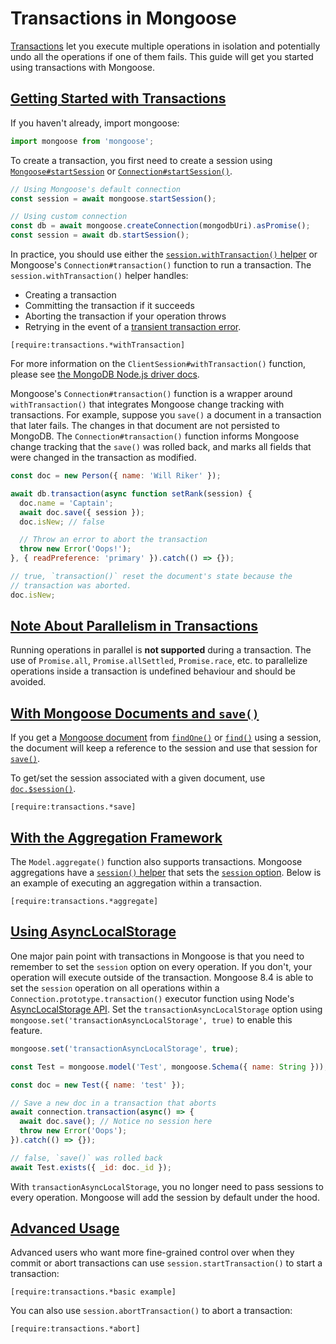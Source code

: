 # Transactions in Mongoose

[Transactions](https://www.mongodb.com/transactions) let you execute multiple operations in isolation and potentially undo all the operations if one of them fails.
This guide will get you started using transactions with Mongoose.

<h2 id="getting-started-with-transactions"><a href="#getting-started-with-transactions">Getting Started with Transactions</a></h2>

If you haven't already, import mongoose:

```javascript
import mongoose from 'mongoose';
```

To create a transaction, you first need to create a session using [`Mongoose#startSession`](api/mongoose.html#mongoose_Mongoose-startSession)
or [`Connection#startSession()`](api/connection.html#connection_Connection-startSession).

```javascript
// Using Mongoose's default connection
const session = await mongoose.startSession();

// Using custom connection
const db = await mongoose.createConnection(mongodbUri).asPromise();
const session = await db.startSession();
```

In practice, you should use either the [`session.withTransaction()` helper](https://mongodb.github.io/node-mongodb-native/3.2/api/ClientSession.html#withTransaction)
or Mongoose's `Connection#transaction()` function to run a transaction. The `session.withTransaction()` helper handles:

* Creating a transaction
* Committing the transaction if it succeeds
* Aborting the transaction if your operation throws
* Retrying in the event of a [transient transaction error](https://stackoverflow.com/questions/52153538/what-is-a-transienttransactionerror-in-mongoose-or-mongodb).

```acquit
[require:transactions.*withTransaction]
```

For more information on the `ClientSession#withTransaction()` function, please see
[the MongoDB Node.js driver docs](https://mongodb.github.io/node-mongodb-native/3.2/api/ClientSession.html#withTransaction).

Mongoose's `Connection#transaction()` function is a wrapper around `withTransaction()` that
integrates Mongoose change tracking with transactions.
For example, suppose you `save()` a document in a transaction that later fails.
The changes in that document are not persisted to MongoDB.
The `Connection#transaction()` function informs Mongoose change tracking that the `save()` was rolled back, and marks all fields that were changed in the transaction as modified.

```javascript
const doc = new Person({ name: 'Will Riker' });

await db.transaction(async function setRank(session) {
  doc.name = 'Captain';
  await doc.save({ session });
  doc.isNew; // false

  // Throw an error to abort the transaction
  throw new Error('Oops!');
}, { readPreference: 'primary' }).catch(() => {});

// true, `transaction()` reset the document's state because the
// transaction was aborted.
doc.isNew;
```

<h2 id="note-about-parallelism-in-transactions"><a href="#note-about-parallelism-in-transactions">Note About Parallelism in Transactions</a></h2>

Running operations in parallel is **not supported** during a transaction. The use of `Promise.all`, `Promise.allSettled`, `Promise.race`, etc. to parallelize operations inside a transaction is
undefined behaviour and should be avoided.

<h2 id="with-mongoose-documents-and-save"><a href="#with-mongoose-documents-and-save">With Mongoose Documents and <code>save()</code></a></h2>

If you get a [Mongoose document](documents.html) from [`findOne()`](api/model.html#model_Model-findOne)
or [`find()`](api/model.html#model_Model-find) using a session, the document will
keep a reference to the session and use that session for [`save()`](api/document.html#document_Document-save).

To get/set the session associated with a given document, use [`doc.$session()`](api/document.html#document_Document-$session).

```acquit
[require:transactions.*save]
```

<h2 id="with-the-aggregation-framework"><a href="#with-the-aggregation-framework">With the Aggregation Framework</a></h2>

The `Model.aggregate()` function also supports transactions. Mongoose
aggregations have a [`session()` helper](api/aggregate.html#aggregate_Aggregate-session)
that sets the [`session` option](api/aggregate.html#aggregate_Aggregate-option).
Below is an example of executing an aggregation within a transaction.

```acquit
[require:transactions.*aggregate]
```

<h2 id="asynclocalstorage"><a href="#asynclocalstorage">Using AsyncLocalStorage</a></h2>

One major pain point with transactions in Mongoose is that you need to remember to set the `session` option on every operation.
If you don't, your operation will execute outside of the transaction.
Mongoose 8.4 is able to set the `session` operation on all operations within a `Connection.prototype.transaction()` executor function using Node's [AsyncLocalStorage API](https://nodejs.org/api/async_context.html#class-asynclocalstorage).
Set the `transactionAsyncLocalStorage` option using `mongoose.set('transactionAsyncLocalStorage', true)` to enable this feature.

```javascript
mongoose.set('transactionAsyncLocalStorage', true);

const Test = mongoose.model('Test', mongoose.Schema({ name: String }));

const doc = new Test({ name: 'test' });

// Save a new doc in a transaction that aborts
await connection.transaction(async() => {
  await doc.save(); // Notice no session here
  throw new Error('Oops');
}).catch(() => {});

// false, `save()` was rolled back
await Test.exists({ _id: doc._id });
```

With `transactionAsyncLocalStorage`, you no longer need to pass sessions to every operation.
Mongoose will add the session by default under the hood.

<h2 id="advanced-usage"><a href="#advanced-usage">Advanced Usage</a></h2>

Advanced users who want more fine-grained control over when they commit or abort transactions
can use `session.startTransaction()` to start a transaction:

```acquit
[require:transactions.*basic example]
```

You can also use `session.abortTransaction()` to abort a transaction:

```acquit
[require:transactions.*abort]
```
